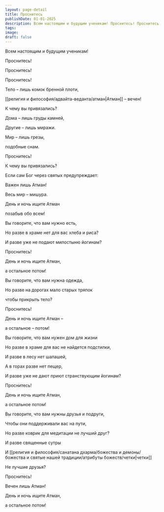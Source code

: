 ```yaml
---
layout: page-detail
title: Проснитесь
publishDate: 01-01-2025
description: Всем настоящим и будущим ученикам! Проснитесь! Проснитесь! Проснитесь! Тело – лишь комок бренной плоти, Атман – вечен! К чему вы привязались?
tags:
image:
draft: false
---
```

Всем настоящим и будущим ученикам!

Проснитесь!

Проснитесь!

Проснитесь!

Тело – лишь комок бренной плоти,

[[религия и философия/адвайта-веданта/атман|Атман]] – вечен!

К чему вы привязались?

Дома – лишь груды камней,

Другие – лишь миражи.

Мир – лишь грезы,

подобные снам.

Проснитесь!

К чему вы привязались?

Если сам Бог через святых предупреждает:

Важен лишь Атман!

Весь мир – мишура.

День и ночь ищите Атман

позабыв обо всем!

Вы говорите, что вам нужно есть,

Но разве в храме нет для вас хлеба и риса?

И разве уже не подают милостыню йогинам?

Проснитесь!

День и ночь ищите Атман,

 а остальное потом!

Вы говорите, что вам нужна одежда,

Но разве на дорогах мало старых тряпок

чтобы прикрыть тело?

Проснитесь!

День и ночь ищите Атман –

а остальное – потом!

Вы говорите, что вам нужен дом для жизни

Но разве в храме для вас не найдется подстилки,

И разве в лесу нет шалашей,

А в горах разве нет пещер,

И разве уже не дают приют странствующим йогинам?

Проснитесь!

День и ночь ищите Атман, 

а остальное потом!

Вы говорите, что вам нужны друзья и подруги,

Чтобы они поддерживали вас на пути,

Но разве коврик для медитации не лучший друг?

И разве священные сутры

И [[религия и философия/санатана дхарма/божества и демоны/божества и святые нашей традиции/атрибуты божеств/четки|четки]]

Не лучшие друзья?

Проснитесь!

Вечен лишь Атман!

День и ночь ищите Атман,

а остальное потом!
  
  
